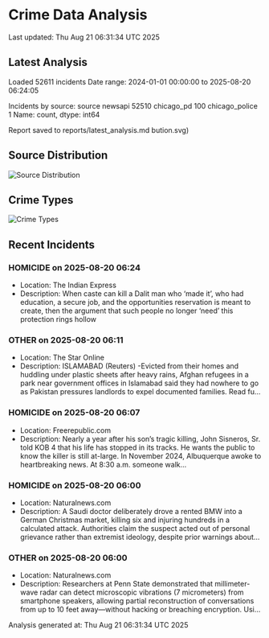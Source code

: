 # Crime Data Analysis
Last updated: Thu Aug 21 06:31:34 UTC 2025

## Latest Analysis

Loaded 52611 incidents
Date range: 2024-01-01 00:00:00 to 2025-08-20 06:24:05

Incidents by source:
source
newsapi           52510
chicago_pd          100
chicago_police        1
Name: count, dtype: int64

Report saved to reports/latest_analysis.md
bution.svg)

## Source Distribution
![Source Distribution](images/source_distribution.svg)

## Crime Types
![Crime Types](images/crime_types.svg)

## Recent Incidents

### HOMICIDE on 2025-08-20 06:24
- Location: The Indian Express
- Description: When caste can kill a Dalit man who ‘made it’, who had education, a secure job, and the opportunities reservation is meant to create, then the argument that such people no longer ‘need’ this protection rings hollow


### OTHER on 2025-08-20 06:11
- Location: The Star Online
- Description: ISLAMABAD (Reuters) -Evicted from their homes and huddling under plastic sheets after heavy rains, Afghan refugees in a park near government offices in Islamabad said they had nowhere to go as Pakistan pressures landlords to expel documented families. Read fu…


### HOMICIDE on 2025-08-20 06:07
- Location: Freerepublic.com
- Description: Nearly a year after his son’s tragic killing, John Sisneros, Sr. told KOB 4 that his life has stopped in its tracks. He wants the public to know the killer is still at-large. In November 2024, Albuquerque awoke to heartbreaking news. At 8:30 a.m. someone walk…


### HOMICIDE on 2025-08-20 06:00
- Location: Naturalnews.com
- Description: A Saudi doctor deliberately drove a rented BMW into a German Christmas market, killing six and injuring hundreds in a calculated attack. Authorities claim the suspect acted out of personal grievance rather than extremist ideology, despite prior warnings about…


### OTHER on 2025-08-20 06:00
- Location: Naturalnews.com
- Description: Researchers at Penn State demonstrated that millimeter-wave radar can detect microscopic vibrations (7 micrometers) from smartphone speakers, allowing partial reconstruction of conversations from up to 10 feet away—without hacking or breaching encryption. Usi…

Analysis generated at: Thu Aug 21 06:31:34 UTC 2025
